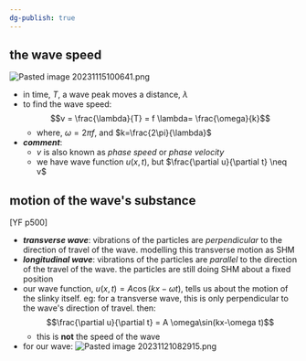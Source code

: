 ```yaml
---
dg-publish: true
---
```


## the wave speed
![Pasted image 20231115100641.png](/img/user/pics/Pasted%20image%2020231115100641.png)
- in time, $T$, a wave peak moves a distance, $\lambda$
- to find the wave speed: 
$$v = \frac{\lambda}{T} = f \lambda= \frac{\omega}{k}$$
	- where, $\omega= 2\pi f$, and $k=\frac{2\pi}{\lambda}$
- ***comment***:
	- $v$ is also known as *phase speed* or *phase velocity*
	- we have wave function $u(x,t)$, but $\frac{\partial u}{\partial t} \neq v$  
## motion of the wave's substance
[YF p500]
- ***transverse wave***: vibrations of the particles are *perpendicular* to the direction of travel of the wave. modelling this transverse motion as SHM
- ***longitudinal wave***: vibrations of the particles are *parallel* to the direction of the travel of the wave. the particles are still doing SHM about a fixed position
- our wave function, $u(x,t)=A\cos(kx-\omega t)$, tells us about the motion of the slinky itself. eg: for a transverse wave, this is only perpendicular to the wave's direction of travel. then: 
$$\frac{\partial u}{\partial t} = A \omega\sin(kx-\omega t)$$
	- this is **not** the speed of the wave
- for our wave:
![Pasted image 20231121082915.png](/img/user/pics/Pasted%20image%2020231121082915.png)